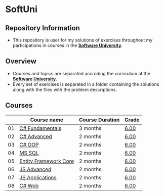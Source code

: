 # SoftUni

## Repository Information
- This repository is user for my solutions of exercises throughout my participations in courses in the [**Software University**](https://softuni.bg/).

## Overview
- Courses and topics are separated accroding the curriculum at the [**Software University**](https://softuni.bg/).
-	Every set of exercises is separated in a folder containing the solutions along with the files with the problem descriptions.

## Courses
|    | Course name                          | Course Duration | Grade |
|----|--------------------------------------|---------------|-----------------|
| 01 | [C# Fundamentals](https://softuni.bg/trainings/3135/csharp-fundamentals-september-2020)|3 months|[6.00](https://softuni.bg/certificates/details/96280/75ece7fe)|
| 02 | [C# Advanced](https://softuni.bg/trainings/3210/csharp-advanced-january-2021)|2 months|[6.00](https://softuni.bg/certificates/details/98117/11d65794)|
| 03 | [C# OOP](https://softuni.bg/trainings/3214/csharp-oop-february-2021)|2 months|[6.00](https://softuni.bg/certificates/details/104255/c75f97ff)|
| 04 | [MS SQL](https://softuni.bg/trainings/3531/ms-sql-september-2021)|2 months|[6.00](https://softuni.bg/Certificates/Details/113854/8de43756)|
| 05 | [Entity Framework Core](https://softuni.bg/trainings/3492/entity-framework-core-october-2021)|2 months|[6.00](https://softuni.bg/certificates/details/119187/82917c00)|
| 06 | [JS Advanced](https://softuni.bg/trainings/3487/js-advanced-september-2021)|2 months|[6.00](https://softuni.bg/certificates/details/114959/a1c684fa)|
| 07 | [JS Applications](https://softuni.bg/trainings/3488/js-applications-october-2021)|2 months|[6.00](https://softuni.bg/certificates/details/121066/ddd647db)|
| 08 | [C# Web](https://softuni.bg/trainings/3593/csharp-web-basics-basics-january-2022)|2 months|[6.00](https://softuni.bg/certificates/details/126295/ad5a8aa7)|
